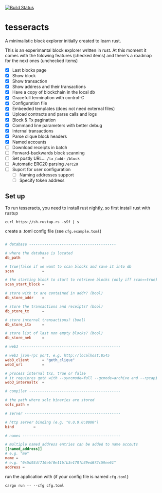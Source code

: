 [![Build Status](https://travis-ci.org/adriamb/tesseracts.svg?branch=master)](https://travis-ci.org/adriamb/tesseracts)

# tesseracts
A minimalistic block explorer initially created to learn rust.

This is an experimantal block explorer written in rust. At this moment it comes with the folowing features (checked items) and there's a roadmap for the next ones (unchecked items)

- [X] Last blocks page
- [X] Show block
- [X] Show transaction
- [X] Show address and their transactions
- [X] Have a copy of blockchain in the local db
- [X] Gracefull termination with control-C
- [X] Configuration file
- [X] Embeeded templates (does not need external files)
- [X] Upload contracts and parse calls and logs
- [X] Block & Tx pagination
- [X] Command line parameters with better debug 
- [X] Internal transactions
- [X] Parse clique block headers
- [X] Named accounts
- [ ] Download receipts in batch
- [ ] Forward-backwards block scanning 
- [ ] Set postly URL... `/tx` `/addr` `/block`
- [ ] Automatic ERC20 parsing `/erc20`
- [ ] Suport for user configuration
  - [ ] Naming addresses support
  - [ ] Specify token address

## Set up

To run tesseracts, you need to install rust nightly, so first install rust with rustup 

`curl https://sh.rustup.rs -sSf | s` 

create a .toml config file (see `cfg.example.toml`)

```toml

# database ----------------------------------------

# where the database is located
db_path          = 

# true|false if we want to scan blocks and save it into db
scan             =  

# the starting block to start to retrieve blocks (only iff scan==true)
scan_start_block = 

# store with tx are contained in addr? (bool)
db_store_addr    = 

# store the transactions and receipts? (bool)
db_store_tx      = 

# store internal transactions? (bool)
db_store_itx     = 

# store list of last non empty blocks? (bool)
db_store_neb     = 

# web3 ----------------------------------------------

# web3 json-rpc port, e.g. http://localhost:8545
web3_client      = "geth_clique"
web3_url         = 

# process internal txs, true or false
# it requieres geth with --syncmode=full --gcmode=archive and --rpcapi debug 
web3_internaltx  = 

# compiler ------------------------------------------

# the path where solc binaries are stored
solc_path = 

# server --------------------------------------------

# http server binding (e.g. "0.0.0.0:8000")
bind         = 

# names ---------------------------------------------

# multiple named_address entries can be added to name accouts
[[named_address]]
# e.g. "me"
name =    
# e.g. "0x5d03df716ebf0e11bfb3e178fb39ed672c59ee61"
address = 
```

run the application with (if your config file is named `cfg.toml`)

`cargo run -- --cfg cfg.toml`
